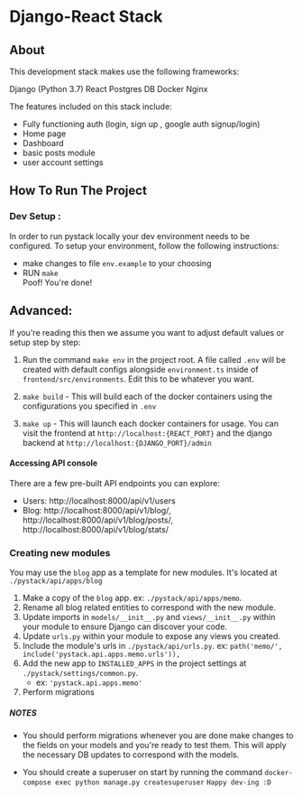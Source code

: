 # Django-React Stack

## About 
This development stack makes use the following frameworks:

Django (Python 3.7)
React
Postgres DB
Docker
Nginx

The features included on this stack include:

- Fully functioning auth (login, sign up , google auth signup/login)
- Home page
- Dashboard
- basic posts module
- user account settings

## How To Run The Project 

### Dev Setup :
In order to run pystack locally your dev environment needs to be configured. To setup
your environment, follow the following instructions:
- make changes to file `env.example` to your choosing
- RUN `make`<br>
Poof! You're done!




## **Advanced:**

If you're reading this then we assume you want to adjust default values or setup step by step:

1. Run the command `make env` in the project root. A file called `.env` will be
created with default configs alongside `environment.ts` inside of 
`frontend/src/environments`. Edit this to be whatever you want.

2. `make build` - This will build each of the docker containers using the configurations you
specified in `.env`

3. `make up` - This will launch each docker containers for usage. You can visit the frontend at
`http://localhost:{REACT_PORT}` and the django backend at `http://localhost:{DJANGO_PORT}/admin`

#### Accessing API console
There are a few pre-built API endpoints you can explore:
- Users: http://localhost:8000/api/v1/users
- Blog: http://localhost:8000/api/v1/blog/, http://localhost:8000/api/v1/blog/posts/, http://localhost:8000/api/v1/blog/stats/

### Creating new modules
You may use the `blog` app as a template for new modules. It's located at `./pystack/api/apps/blog`

1. Make a copy of the `blog` app. ex: `./pystack/api/apps/memo`.
2. Rename all blog related entities to correspond with the new module.
3. Update imports in `models/__init__.py` and `views/__init__.py` within your module to ensure Django can discover your code.
4. Update `urls.py` within your module to expose any views you created.
5. Include the module's urls in `./pystack/api/urls.py`. ex: `path('memo/', include('pystack.api.apps.memo.urls')),`
6. Add the new app to `INSTALLED_APPS` in the project settings at `./pystack/settings/common.py`.
    - ex: `'pystack.api.apps.memo'`
7. Perform migrations

##### NOTES
- You should perform migrations whenever you are done make changes to the fields on 
your models and you're ready to test them. This will apply the necessary DB updates to correspond with the models.

- You should create a superuser on start by running the command `docker-compose exec python manage.py createsuperuser`
`Happy dev-ing :D`

